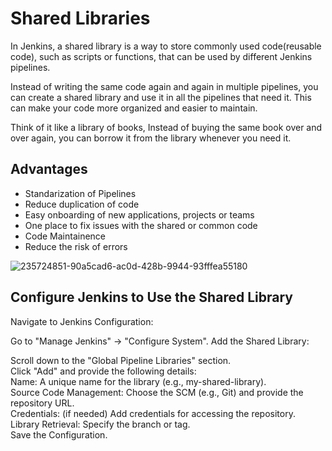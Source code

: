 # Shared Libraries

In Jenkins, a shared library is a way to store commonly used code(reusable code), such as scripts or functions, that can be used by different 
Jenkins pipelines. 

Instead of writing the same code again and again in multiple pipelines, you can create a shared library and use it in all the pipelines
that need it. This can make your code more organized and easier to maintain. 

Think of it like a library of books, Instead of buying the same book over and over again, you can borrow it from the library whenever you need it.

## Advantages

- Standarization of Pipelines
- Reduce duplication of code
- Easy onboarding of new applications, projects or teams
- One place to fix issues with the shared or common code
- Code Maintainence 
- Reduce the risk of errors

![235724851-90a5cad6-ac0d-428b-9944-93fffea55180](https://github.com/user-attachments/assets/a9be0116-2514-43c6-b558-325bc40a07f9)

## Configure Jenkins to Use the Shared Library
Navigate to Jenkins Configuration:

Go to "Manage Jenkins" → "Configure System".
Add the Shared Library:

Scroll down to the "Global Pipeline Libraries" section.<br>
Click "Add" and provide the following details:<br>
Name: A unique name for the library (e.g., my-shared-library).<br>
Source Code Management: Choose the SCM (e.g., Git) and provide the repository URL.<br>
Credentials: (if needed) Add credentials for accessing the repository.<br>
Library Retrieval: Specify the branch or tag.<br>
Save the Configuration.

